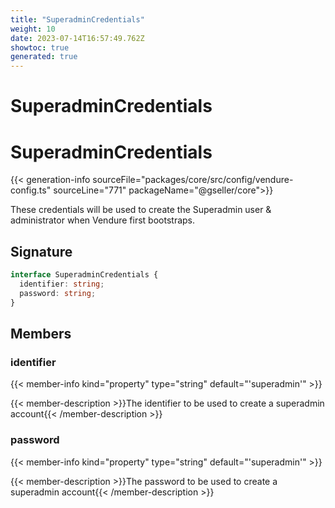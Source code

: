 ```yaml
---
title: "SuperadminCredentials"
weight: 10
date: 2023-07-14T16:57:49.762Z
showtoc: true
generated: true
---
```

<!-- This file was generated from the Vendure source. Do not modify. Instead, re-run the "docs:build" script -->

# SuperadminCredentials
<div class="symbol">


# SuperadminCredentials

{{< generation-info sourceFile="packages/core/src/config/vendure-config.ts" sourceLine="771" packageName="@gseller/core">}}

These credentials will be used to create the Superadmin user & administrator
when Vendure first bootstraps.

## Signature

```TypeScript
interface SuperadminCredentials {
  identifier: string;
  password: string;
}
```
## Members

### identifier

{{< member-info kind="property" type="string" default="'superadmin'"  >}}

{{< member-description >}}The identifier to be used to create a superadmin account{{< /member-description >}}

### password

{{< member-info kind="property" type="string" default="'superadmin'"  >}}

{{< member-description >}}The password to be used to create a superadmin account{{< /member-description >}}


</div>
